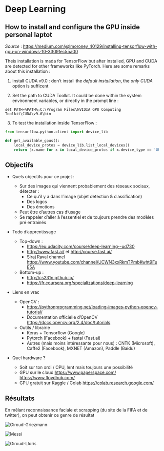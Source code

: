# Deep Learning

## How to install and configure the GPU inside personal laptot

*Source* : https://medium.com/@lmoroney_40129/installing-tensorflow-with-gpu-on-windows-10-3309fec55a00

Theis installation is mada for TensorFlow but after installed, GPU and CUDA are detected for other frameworks like PyTorch. Here are some remarks about this installation :

1. Install CUDA v9.0 : don't install the *default installation*, the *only CUDA* option is sufficent

2. Set the path to CUDA Toolkit. It could be done within the system environment variables, or directly in the prompt line :

`set PATH=%PATH%;C:\Program Files\NVIDIA GPU Computing Toolkit\CUDA\v9.0\bin`

3. To test the installation inside TensorFlow :

```python
from tensorflow.python.client import device_lib

def get_available_gpus():
    local_device_protos = device_lib.list_local_devices()
    return [x.name for x in local_device_protos if x.device_type == 'GPU']
```

## Objectifs


*	Quels objectifs pour ce projet : 
    *	Sur des images qui viennent probablement des réseaux sociaux, détecter : 
        *	Ce qu’il y a dans l’image (objet detection & classification)
        *	Des logos 
        *	Des émotions
    *	Peut être d’autres cas d’usage
    *	Se rappeler d’aller à l’essentiel et de toujours prendre des modèles pré entrainés

*	Todo d’apprentissage 
    *	Top-down : 
        *	https://eu.udacity.com/course/deep-learning--ud730 
        *	http://www.fast.ai/  et http://course.fast.ai/
        *	Siraj Raval channel https://www.youtube.com/channel/UCWN3xxRkmTPmbKwht9FuE5A 
    *	Bottom-up : 
        *	http://cs231n.github.io/ 
        *	https://fr.coursera.org/specializations/deep-learning 

*	Liens en vrac 
    *	OpenCV : 
        *	https://pythonprogramming.net/loading-images-python-opencv-tutorial/ 
        *	Documentation officielle d’OpenCV https://docs.opencv.org/2.4/doc/tutorials 
    *	Outils / librairie 
        *	Keras + Tensorflow (Google)
        *	Pytorch (Facebook) + fastai (Fast.ai)
        *	Autres (mais moins intéressante pour nous) : CNTK (Microsoft), Caffe2 (Facebook), MXNET (Amazon), Paddle (Baidu)

*	Quel hardware ? 
    *	Soit sur ton ordi / CPU, lent mais toujours une possibilité
    *	GPU sur le cloud https://www.paperspace.com/ https://www.floydhub.com/ 
    *	GPU gratuit sur Kaggle / Colab https://colab.research.google.com/ 

## Résultats

En mêlant reconnaissance faciale et scrapping (du site de la FIFA et de twitter), on peut obtenir ce genre de résultat

![Giroud-Griezmann](https://image.ibb.co/gLGwPy/Giroud_Griezmann.jpg)

![Messi](https://image.ibb.co/gnFvHJ/test3.jpg)

![Giroud-Lloris](https://image.ibb.co/cSxsxJ/test.jpg)